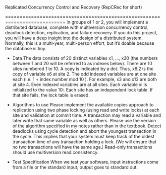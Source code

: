 Replicated Concurrency Control and Recovery
(RepCRec for short)

===========================================================================
In groups of 1 or 2, you will implement a distributed database, complete
with multiversion concurrency control, deadlock detection, replication, and
failure recovery. If you do this project, you will have a deep insight into the
design of a distributed system. Normally, this is a multi-year, multi-person
effort, but it’s doable because the database is tiny.

- Data
The data consists of 20 distinct variables x1, ..., x20 (the numbers between
1 and 20 will be referred to as indexes below). There are 10 sites
numbered 1 to 10. A copy is indicated by a dot. Thus, x6.2 is the copy of
variable x6 at site 2. The odd indexed variables are at one site each (i.e.
1 + index number mod 10 ). For example, x3 and x13 are both at site 4.
Even indexed variables are at all sites. Each variable xi is initialized to the
value 10i. Each site has an independent lock table. If that site fails, the
lock table is erased.

- Algorithms to use
Please implement the available copies approach to replication using two
phase locking (using read and write locks) at each site and validation at
commit time. A transaction may read a variable and later write that same
variable as well as others. Please use the version of the algorithm specified
in my notes rather than in the textbook.
Detect deadlocks using cycle detection and abort the youngest transaction
in the cycle. This implies that your system must keep track of the
oldest transaction time of any transaction holding a lock. (We will ensure
that no two transactions will have the same age.)
Read-only transactions should use multiversion read consistency.

- Test Specification
When we test your software, input instructions come from a file or the
standard input, output goes to standard out. 
